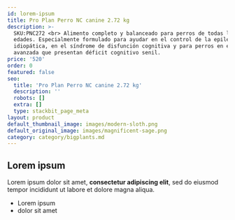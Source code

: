 ```yaml
---
id: lorem-ipsum
title: Pro Plan Perro NC canine 2.72 kg
description: >-
  SKU:PNC272 <br> Alimento completo y balanceado para perros de todas las
  edades. Especialmente formulado para ayudar en el control de la epilepsia
  idiopática, en el síndrome de disfunción cognitiva y para perros en edad
  avanzada que presentan déficit cognitivo senil.
price: '520'
order: 0
featured: false
seo:
  title: 'Pro Plan Perro NC canine 2.72 kg'
  description: ''
  robots: []
  extra: []
  type: stackbit_page_meta
layout: product
default_thumbnail_image: images/modern-sloth.png
default_original_image: images/magnificent-sage.png
category: category/bigplants.md
---
```

## Lorem ipsum

Lorem ipsum dolor sit amet, **consectetur adipiscing elit**, sed do eiusmod tempor incididunt ut labore et dolore magna aliqua.

- Lorem ipsum
- dolor sit amet
